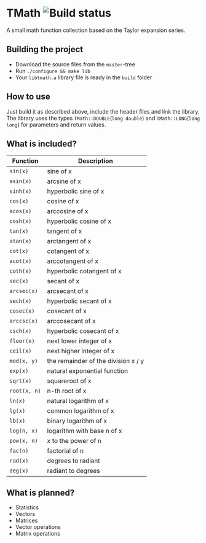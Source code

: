 # TMath ![Build status](https://travis-ci.org/mooxmirror/tmath.svg)
A small math function collection based on the Taylor expansion series.

## Building the project
- Download the source files from the `master`-tree
- Run `./configure && make lib`
- Your `libtmath.a` library file is ready in the `build` folder

## How to use
Just build it as described above, include the header files and link the library.
The library uses the types `TMath::DOUBLE`(`long double`) and `TMath::LONG`(`long long`) for parameters and return values.

## What is included?

Function     | Description
------------ | -----------------------------------
`sin(x)`     | sine of x
`asin(x)`    | arcsine of x
`sinh(x)`    | hyperbolic sine of x
`cos(x)`     | cosine of x
`acos(x)`    | arccosine of x
`cosh(x)`    | hyperbolic cosine of x
`tan(x)`     | tangent of x
`atan(x)`    | arctangent of x
`cot(x)`     | cotangent of x
`acot(x)`    | arccotangent of x
`coth(x)`    | hyperbolic cotangent of x
`sec(x)`     | secant of x
`arcsec(x)`  | arcsecant of x
`sech(x)`    | hyperbolic secant of x
`cosec(x)`   | cosecant of x
`arccsc(x)`  | arccosecant of x
`csch(x)`    | hyperbolic cosecant of x
`floor(x)`   | next lower integer of x
`ceil(x)`    | next higher integer of x
`mod(x, y)`  | the remainder of the division x / y
`exp(x)`     | natural exponential function
`sqrt(x)`    | squareroot of x
`root(x, n)` | n-th root of x
`ln(x)`      | natural logarithm of x
`lg(x)`      | common logarithm of x
`lb(x)`      | binary logarithm of x
`log(n, x)`  | logarithm with base n of x
`pow(x, n)`  | x to the power of n
`fac(n)`     | factorial of n
`rad(x)`     | degrees to radiant
`deg(x)`     | radiant to degrees

## What is planned?
- Statistics
- Vectors
- Matrices
- Vector operations
- Matrix operations
